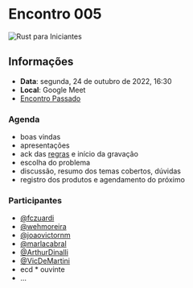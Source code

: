 # Encontro 005

![Rust para Iniciantes](https://user-images.githubusercontent.com/77620604/197524069-e7ac18dc-66ca-4428-8032-57e5b1a7a901.png)

<!--
[![Encontro 5](http://img.youtube.com/vi/YOUTUBE_ID/0.jpg)](https://youtu.be/YOUTUBE_ID "Youtube: Encontro 5")

https://youtu.be/YOUTUBE_ID
-->

## Informações
- **Data**: segunda, 24 de outubro de 2022, 16:30
- **Local**: Google Meet
- [Encontro Passado](2022-10-10.md)

### Agenda
- boas vindas
- apresentações
- ack das [regras](README.md#regras) e início da gravação
- escolha do problema
- discussão, resumo dos temas cobertos, dúvidas
- registro dos produtos e agendamento do próximo

### Participantes

- [@fczuardi](https://github.com/fczuardi)
- [@wehmoreira](https://github.com/wehmoreira)
- [@joaovictornm](https://github.com/joaovictornm)
- [@marlacabral](https://github.com/marlacabral)
- [@ArthurDinalli](https://github.com/ArthurDinalli)
- [@VicDeMartini](https://github.com/VicDeMartini)
- ecd * ouvinte
- ...

<!--
## Produtos

### Do encontro
- [gravação](https://youtu.be/oDDllu9ISYo)
- [código](./encontro5)

### Outros assuntos, notas e links

- ...
-->
